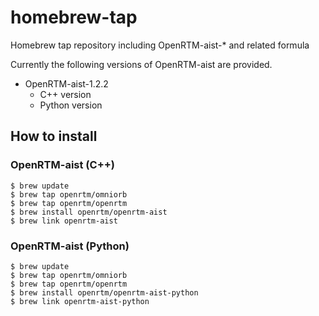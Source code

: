 # homebrew-tap
Homebrew tap repository including OpenRTM-aist-* and related formula

Currently the following versions of OpenRTM-aist are provided.

- OpenRTM-aist-1.2.2
  - C++ version
  - Python version

## How to install

### OpenRTM-aist (C++)
```shell
$ brew update
$ brew tap openrtm/omniorb
$ brew tap openrtm/openrtm
$ brew install openrtm/openrtm-aist
$ brew link openrtm-aist
```

### OpenRTM-aist (Python)
```shell
$ brew update
$ brew tap openrtm/omniorb
$ brew tap openrtm/openrtm
$ brew install openrtm/openrtm-aist-python
$ brew link openrtm-aist-python
```

